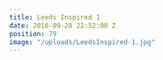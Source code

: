 ```yaml
---
title: Leeds Inspired 1
date: 2016-09-28 22:52:00 Z
position: 79
image: "/uploads/LeedsInspired-1.jpg"
---
```


